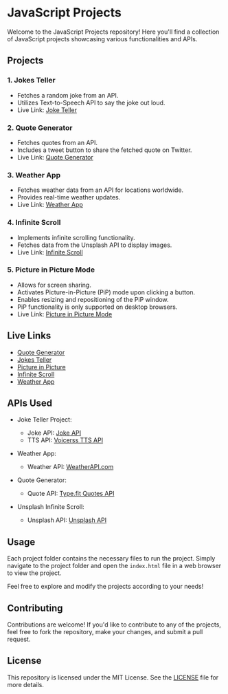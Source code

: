 # JavaScript Projects

Welcome to the JavaScript Projects repository! Here you'll find a collection of JavaScript projects showcasing various functionalities and APIs.

## Projects

### 1. Jokes Teller

- Fetches a random joke from an API.
- Utilizes Text-to-Speech API to say the joke out loud.
- Live Link: [Joke Teller](https://joke-teller-delta.vercel.app/)

### 2. Quote Generator

- Fetches quotes from an API.
- Includes a tweet button to share the fetched quote on Twitter.
- Live Link: [Quote Generator](https://quote-generator-two-azure.vercel.app/)

### 3. Weather App

- Fetches weather data from an API for locations worldwide.
- Provides real-time weather updates.
- Live Link: [Weather App](https://weather-app-two-zeta-69.vercel.app/)

### 4. Infinite Scroll

- Implements infinite scrolling functionality.
- Fetches data from the Unsplash API to display images.
- Live Link: [Infinite Scroll](https://infinity-scroll-henna.vercel.app/)

### 5. Picture in Picture Mode

- Allows for screen sharing.
- Activates Picture-in-Picture (PiP) mode upon clicking a button.
- Enables resizing and repositioning of the PiP window.
- PiP functionality is only supported on desktop browsers.
- Live Link: [Picture in Picture Mode](https://picture-in-picture-two.vercel.app/)

## Live Links

- [Quote Generator](https://quote-generator-two-azure.vercel.app/)
- [Jokes Teller](https://joke-teller-delta.vercel.app/)
- [Picture in Picture](https://picture-in-picture-two.vercel.app/)
- [Infinite Scroll](https://infinity-scroll-henna.vercel.app/)
- [Weather App](https://weather-app-two-zeta-69.vercel.app/)

## APIs Used

- Joke Teller Project:
  - Joke API: [Joke API](https://v2.jokeapi.dev/)
  - TTS API: [Voicerss TTS API](https://www.voicerss.org/api/)

- Weather App:
  - Weather API: [WeatherAPI.com](https://www.weatherapi.com/)

- Quote Generator:
  - Quote API: [Type.fit Quotes API](https://type.fit/api/quotes)

- Unsplash Infinite Scroll:
  - Unsplash API: [Unsplash API](https://api.unsplash.com/)
  
## Usage

Each project folder contains the necessary files to run the project. Simply navigate to the project folder and open the `index.html` file in a web browser to view the project.

Feel free to explore and modify the projects according to your needs!

## Contributing

Contributions are welcome! If you'd like to contribute to any of the projects, feel free to fork the repository, make your changes, and submit a pull request.

## License

This repository is licensed under the MIT License. See the [LICENSE](LICENSE) file for more details.
